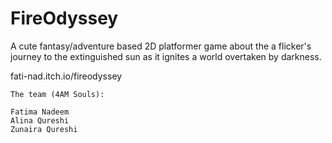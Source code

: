 # FireOdyssey

A cute fantasy/adventure based 2D platformer game about the a flicker's journey to the extinguished sun as it ignites a world overtaken by darkness.

fati-nad.itch.io/fireodyssey

	The team (4AM Souls):

	Fatima Nadeem
	Alina Qureshi
	Zunaira Qureshi


